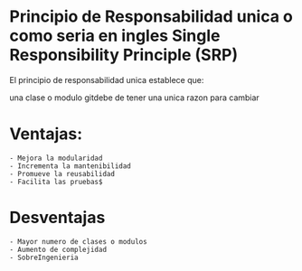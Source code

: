 # Principio de Responsabilidad unica o como seria en ingles Single Responsibility Principle (SRP)
  
<p>El principio de responsabilidad unica establece que:</p>
<p>una clase o modulo gitdebe de tener una unica razon para cambiar</p>

# Ventajas:
    - Mejora la modularidad
    - Incrementa la mantenibilidad
    - Promueve la reusabilidad
    - Facilita las pruebas$
    
# Desventajas
    - Mayor numero de clases o modulos
    - Aumento de complejidad
    - SobreIngenieria
    